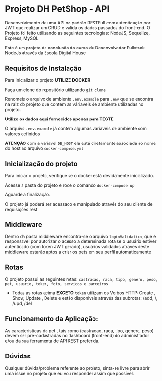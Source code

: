 # Projeto DH PetShop - API

Desenvolvimento de uma API no padrão RESTFull com autenticação por JWT que realizar um CRUD e valida os dados passados do front-end.
O Projeto foi feito utilizando as seguintes tecnologias: NodeJS, Sequelize, Express, MySQL

Este é um projeto de conclusão do curso de Desenvolvedor Fullstack NodeJs através da Escola Digital House

## Requisitos de Instalação

Para inicializar o projeto **UTILIZE DOCKER**

Faça um clone do repositório utilizando `git clone`

Renomeie o arquivo de ambiente `.env.example` para `.env` que se encontra na raiz do projeto que contem as váriaveis de ambiente utilizadas no projeto.

**Utilize os dados aqui fornecidos apenas para TESTE**

O arquivo `.env.example` já contem algumas variaveis de ambiente com valores definidos

**ATENÇÃO** com a variavel `DB_HOST` ela está diretamente associada ao nome do host no arquivo `docker-compose.yml`

## Inicialização do projeto
Para iniciar o projeto, verifique se o docker está devidamente inicializado.

Acesse a pasta do projeto e rode o comando `docker-compose up` 

Aguarde a finalização. 

O projeto já poderá ser acessado e manipulado através do seu cliente de requisições rest

## Middleware
Dentro da pasta middleware encontra-se o arquivo `loginValidation`, que é responsavel por autorizar o acesso a determinada rota se o usuário estiver autenticado (com token JWT gerado), usuários validados atraves deste middleware estarão aptos a criar os pets em seu perfil automaticamente

## Rotas
O projeto possui as seguintes rotas:
`castracao, raca, tipo, genero, peso, pet, usuario, token, foto, servicos e parceiros`
- Todas as rotas acima **EXCETO** `token` utilizam os Verbos HTTP: Create , Show, Update , Delete e estão disponiveis através das subrotas: /add, /, /upd, /del

## Funcionamento da Aplicação:
As caracteristicas do pet , tais como (castracao, raca, tipo, genero, peso) devem ser pre-cadastradas no dashboard (front-end) do administrador e/ou da sua ferramenta de API REST preferida.

## Dúvidas
Qualquer dúvida/problema referente ao projeto, sinta-se livre para abrir uma issue no projeto que eu vou responder assim que possível.
